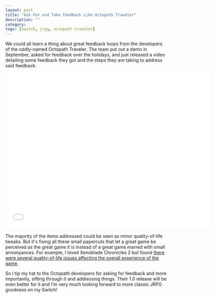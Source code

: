 ```yaml
---
layout: post
title: "Ask For and Take Feedback Like Octopath Traveler"
description: ""
category: 
tags: [switch, jrpg, octopath traveler]
---
```


We could all learn a thing about great feedback loops from the developers of the oddly-named Octopath Traveler. The team put out a demo in September, asked for feedback over the holidays, and just released a video detailing some feedback they got and the steps they are taking to address said feedback. 

<div style="text-align: center; margin-bottom: 20px;">
<iframe width="640" height="480" src="//www.youtube-nocookie.com/embed/GBAukVbwTxQ?rel=0" frameborder="0"></iframe>
</div>

The majority of the items addressed could be seen as minor quality-of-life tweaks. But it's fixing all these small papercuts that let a great game be perceived as the great game it is instead of a great game marred with small annonyances. For example, I loved Xenoblade Chronicles 2 but found [there were several quality-of-life issues affecting the overall experience of the game][1].

So I tip my hat to the Octopath developers for asking for feedback and more importantly, sifting through it and addressing things. Their 1.0 release will be even better for it and I'm very much looking forward to more classic JRPG goodness on my Switch!

[1]: {{site.base_url}}/2017/12/22/xenoblade-improvements/
